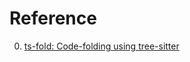 # Reference

0. [ts-fold: Code-folding using tree-sitter](https://github.com/emacs-tree-sitter/ts-fold)

